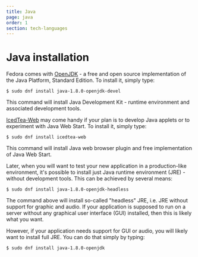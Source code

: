 ```yaml
---
title: Java
page: java
order: 1
section: tech-languages
---
```


# Java installation

Fedora comes with [OpenJDK](http://openjdk.java.net/) - a free and open source implementation of the Java Platform, Standard Edition. To install it, simply type:

```
$ sudo dnf install java-1.8.0-openjdk-devel
```

This command will install Java Development Kit - runtime environment and associated development tools.

[IcedTea-Web](http://icedtea.classpath.org/wiki/IcedTea-Web) may come handy if your plan is to develop Java applets or to experiment with Java Web Start. To install it, simply type:

```
$ sudo dnf install icedtea-web
```

This command will install Java web browser plugin and free implementation of Java Web Start.

Later, when you will want to test your new application in a production-like environment, it's possible to install just Java runtime environment (JRE) - without development tools. This can be achieved by several means:

```
$ sudo dnf install java-1.8.0-openjdk-headless
```

The command above will install so-called "headless" JRE, i.e. JRE without support for graphic and audio. If your application is supposed to run on a server without any graphical user interface (GUI) installed, then this is likely what you want.

However, if your application needs support for GUI or audio, you will likely want to install full JRE. You can do that simply by typing:

```
$ sudo dnf install java-1.8.0-openjdk
```

<!-- TODO: add section about installing JDK from 3rd parties + how to switch between them -->
